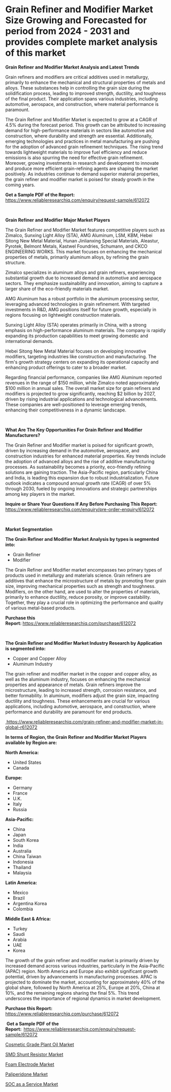 <p><h1>Grain Refiner and Modifier Market Size Growing and Forecasted for period from 2024 - 2031 and provides complete market analysis of this market</h1></p><p><strong>Grain Refiner and Modifier Market Analysis and Latest Trends</strong></p>
<p><p>Grain refiners and modifiers are critical additives used in metallurgy, primarily to enhance the mechanical and structural properties of metals and alloys. These substances help in controlling the grain size during the solidification process, leading to improved strength, ductility, and toughness of the final product. Their application spans various industries, including automotive, aerospace, and construction, where material performance is paramount.</p><p>The Grain Refiner and Modifier Market is expected to grow at a CAGR of 4.5% during the forecast period. This growth can be attributed to increasing demand for high-performance materials in sectors like automotive and construction, where durability and strength are essential. Additionally, emerging technologies and practices in metal manufacturing are pushing for the adoption of advanced grain refinement techniques. The rising trend towards lightweight materials to improve fuel efficiency and reduce emissions is also spurring the need for effective grain refinement. Moreover, growing investments in research and development to innovate and produce more efficient grain-refining agents are shaping the market positively. As industries continue to demand superior material properties, the grain refiner and modifier market is poised for steady growth in the coming years.</p></p>
<p><strong>Get a Sample PDF of the Report:&nbsp;</strong> <a href="https://www.reliableresearchiq.com/enquiry/request-sample/612072?utm_campaign=1138&utm_medium=2&utm_source=Github&utm_content=ia&utm_term=29092024&utm_id=grain-refiner-and-modifier">https://www.reliableresearchiq.com/enquiry/request-sample/612072</a></p>
<p>&nbsp;</p>
<p><strong>Grain Refiner and Modifier Major Market Players</strong></p>
<p><p>The Grain Refiner and Modifier Market features competitive players such as Zimalco, Sunxing Light Alloy (STA), AMG Aluminum, LSM, KBM, Hebei Sitong New Metal Material, Hunan Jinlianxing Special Materials, Aleastur, Pyrotek, Belmont Metals, Kastwel Foundries, Schumann, and CKCO ENGINEERING WORKS. This market focuses on enhancing the mechanical properties of metals, primarily aluminum alloys, by refining the grain structure.</p><p>Zimalco specializes in aluminum alloys and grain refiners, experiencing substantial growth due to increased demand in automotive and aerospace sectors. They emphasize sustainability and innovation, aiming to capture a larger share of the eco-friendly materials market.</p><p>AMG Aluminum has a robust portfolio in the aluminum processing sector, leveraging advanced technologies in grain refinement. With targeted investments in R&D, AMG positions itself for future growth, especially in regions focusing on lightweight construction materials.</p><p>Sunxing Light Alloy (STA) operates primarily in China, with a strong emphasis on high-performance aluminum materials. The company is rapidly expanding its production capabilities to meet growing domestic and international demands. </p><p>Hebei Sitong New Metal Material focuses on developing innovative modifiers, targeting industries like construction and manufacturing. The firm's growth strategy centers on expanding its operational capacity and enhancing product offerings to cater to a broader market.</p><p>Regarding financial performance, companies like AMG Aluminum reported revenues in the range of $150 million, while Zimalco noted approximately $100 million in annual sales. The overall market size for grain refiners and modifiers is projected to grow significantly, reaching $2 billion by 2027, driven by rising industrial applications and technological advancements. These companies are well-positioned to leverage emerging trends, enhancing their competitiveness in a dynamic landscape.</p></p>
<p>&nbsp;</p>
<p><strong>What Are The Key Opportunities For Grain Refiner and Modifier Manufacturers?</strong></p>
<p><p>The Grain Refiner and Modifier market is poised for significant growth, driven by increasing demand in the automotive, aerospace, and construction industries for enhanced material properties. Key trends include the adoption of advanced alloys and the rise of additive manufacturing processes. As sustainability becomes a priority, eco-friendly refining solutions are gaining traction. The Asia-Pacific region, particularly China and India, is leading this expansion due to robust industrialization. Future outlook indicates a compound annual growth rate (CAGR) of over 5% through 2030, fueled by ongoing innovations and strategic partnerships among key players in the market.</p></p>
<p><strong>Inquire or Share Your Questions If Any Before Purchasing This Report:</strong> <a href="https://www.reliableresearchiq.com/enquiry/pre-order-enquiry/612072?utm_campaign=1138&utm_medium=2&utm_source=Github&utm_content=ia&utm_term=29092024&utm_id=grain-refiner-and-modifier">https://www.reliableresearchiq.com/enquiry/pre-order-enquiry/612072</a></p>
<p>&nbsp;</p>
<p><strong>Market Segmentation</strong></p>
<p><strong>The Grain Refiner and Modifier Market Analysis by types is segmented into:</strong></p>
<p><ul><li>Grain Refiner</li><li>Modifier</li></ul></p>
<p><p>The Grain Refiner and Modifier market encompasses two primary types of products used in metallurgy and materials science. Grain refiners are additives that enhance the microstructure of metals by promoting finer grain size, improving mechanical properties such as strength and toughness. Modifiers, on the other hand, are used to alter the properties of materials, primarily to enhance ductility, reduce porosity, or improve castability. Together, they play a crucial role in optimizing the performance and quality of various metal-based products.</p></p>
<p><strong>Purchase this Report:&nbsp;</strong><a href="https://www.reliableresearchiq.com/purchase/612072?utm_campaign=1138&utm_medium=2&utm_source=Github&utm_content=ia&utm_term=29092024&utm_id=grain-refiner-and-modifier">https://www.reliableresearchiq.com/purchase/612072</a></p>
<p>&nbsp;</p>
<p><strong>The Grain Refiner and Modifier Market Industry Research by Application is segmented into:</strong></p>
<p><ul><li>Copper and Copper Alloy</li><li>Aluminum Industry</li></ul></p>
<p><p>The grain refiner and modifier market in the copper and copper alloy, as well as the aluminum industry, focuses on enhancing the mechanical properties and appearance of metals. Grain refiners improve the microstructure, leading to increased strength, corrosion resistance, and better formability. In aluminum, modifiers adjust the grain size, impacting ductility and toughness. These enhancements are crucial for various applications, including automotive, aerospace, and construction, where performance and durability are paramount for end products.</p></p>
<p><a href="https://www.reliableresearchiq.com/grain-refiner-and-modifier-market-in-global-r612072?utm_campaign=1138&utm_medium=2&utm_source=Github&utm_content=ia&utm_term=29092024&utm_id=grain-refiner-and-modifier">&nbsp;https://www.reliableresearchiq.com/grain-refiner-and-modifier-market-in-global-r612072</a></p>
<p><strong>In terms of Region, the Grain Refiner and Modifier Market Players available by Region are:</strong></p>
<p>
    <p> <strong> North America: </strong>
        <ul>
            <li>United States</li>
            <li>Canada</li>
        </ul>
        </p> 
    <p> <strong> Europe: </strong>
        <ul>
            <li>Germany</li>
            <li>France</li>
            <li>U.K.</li>
            <li>Italy</li>
            <li>Russia</li>
        </ul>
        </p> 
    <p> <strong> Asia-Pacific: </strong>
        <ul>
            <li>China</li>
            <li>Japan</li>
            <li>South Korea</li>
            <li>India</li>
            <li>Australia</li>
            <li>China Taiwan</li>
            <li>Indonesia</li>
            <li>Thailand</li>
            <li>Malaysia</li>
        </ul>
        </p> 
    <p> <strong> Latin America: </strong>
        <ul>
            <li>Mexico</li>
            <li>Brazil</li>
            <li>Argentina Korea</li>
            <li>Colombia</li>
        </ul>
        </p> 
    <p> <strong> Middle East & Africa: </strong>
        <ul>
            <li>Turkey</li>
            <li>Saudi</li>
            <li>Arabia</li>
            <li>UAE</li>
            <li>Korea</li>
        </ul>
    </p>
    </p>
<p><p>The growth of the grain refiner and modifier market is primarily driven by increased demand across various industries, particularly in the Asia-Pacific (APAC) region. North America and Europe also exhibit significant growth potential, driven by advancements in manufacturing processes. APAC is projected to dominate the market, accounting for approximately 40% of the global share, followed by North America at 25%, Europe at 20%, China at 10%, and the remaining regions sharing the final 5%. This trend underscores the importance of regional dynamics in market development.</p></p>
<p><strong>Purchase this Report: </strong><a href="https://www.reliableresearchiq.com/purchase/612072?utm_campaign=1138&utm_medium=2&utm_source=Github&utm_content=ia&utm_term=29092024&utm_id=grain-refiner-and-modifier">https://www.reliableresearchiq.com/purchase/612072</a></p>
<p>&nbsp;<strong>Get a Sample PDF of the Report:&nbsp;&nbsp;</strong><a href="https://www.reliableresearchiq.com/enquiry/request-sample/612072?utm_campaign=1138&utm_medium=2&utm_source=Github&utm_content=ia&utm_term=29092024&utm_id=grain-refiner-and-modifier">https://www.reliableresearchiq.com/enquiry/request-sample/612072</a></p>
<p><strong></strong></p>
<p><p><a href="https://github.com/GreisGjoni464/Market-Research-Report-List-1/blob/main/cosmetic-grade-plant-oil-market.md?utm_campaign=1138&utm_medium=2&utm_source=Github&utm_content=ia&utm_term=29092024&utm_id=grain-refiner-and-modifier">Cosmetic Grade Plant Oil Market</a></p><p><a href="https://issuu.com/reportprime-2/docs/smd-shunt-resistor-market-size-2030_8a56be6ba513a5?utm_campaign=1138&utm_medium=2&utm_source=Github&utm_content=ia&utm_term=29092024&utm_id=grain-refiner-and-modifier">SMD Shunt Resistor Market</a></p><p><a href="https://issuu.com/reportprime-2/docs/foam-electrode-market-size-2030.ppt_053de0e13acff0?utm_campaign=1138&utm_medium=2&utm_source=Github&utm_content=ia&utm_term=29092024&utm_id=grain-refiner-and-modifier">Foam Electrode Market</a></p><p><a href="https://www.linkedin.com/pulse/paliperidone-market-research-report-exploring-size-revenue-enncf?utm_campaign=1138&utm_medium=2&utm_source=Github&utm_content=ia&utm_term=29092024&utm_id=grain-refiner-and-modifier">Paliperidone Market</a></p><p><a href="https://www.linkedin.com/pulse/soc-service-market-global-insights-regional-analysis-2024--hbgxe?utm_campaign=1138&utm_medium=2&utm_source=Github&utm_content=ia&utm_term=29092024&utm_id=grain-refiner-and-modifier">SOC as a Service Market</a></p></p>